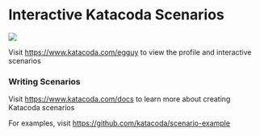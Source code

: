 # Interactive Katacoda Scenarios

[![](http://shields.katacoda.com/katacoda/egguy/count.svg)](https://www.katacoda.com/egguy "Get your profile on Katacoda.com")

Visit https://www.katacoda.com/egguy to view the profile and interactive scenarios

### Writing Scenarios
Visit https://www.katacoda.com/docs to learn more about creating Katacoda scenarios

For examples, visit https://github.com/katacoda/scenario-example
